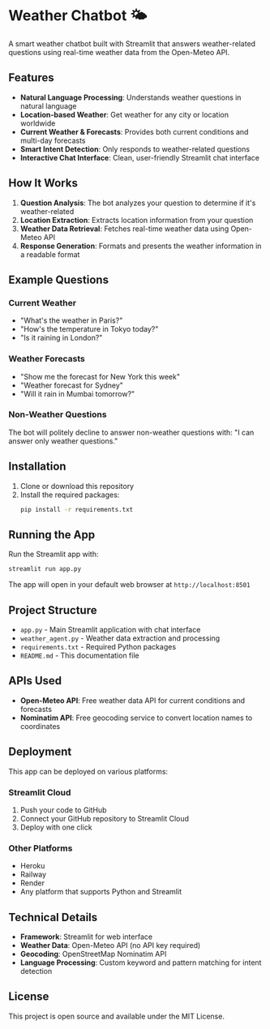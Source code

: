 # Weather Chatbot 🌤️

A smart weather chatbot built with Streamlit that answers weather-related questions using real-time weather data from the Open-Meteo API.

## Features

- **Natural Language Processing**: Understands weather questions in natural language
- **Location-based Weather**: Get weather for any city or location worldwide
- **Current Weather & Forecasts**: Provides both current conditions and multi-day forecasts
- **Smart Intent Detection**: Only responds to weather-related questions
- **Interactive Chat Interface**: Clean, user-friendly Streamlit chat interface

## How It Works

1. **Question Analysis**: The bot analyzes your question to determine if it's weather-related
2. **Location Extraction**: Extracts location information from your question
3. **Weather Data Retrieval**: Fetches real-time weather data using Open-Meteo API
4. **Response Generation**: Formats and presents the weather information in a readable format

## Example Questions

### Current Weather
- "What's the weather in Paris?"
- "How's the temperature in Tokyo today?"
- "Is it raining in London?"

### Weather Forecasts
- "Show me the forecast for New York this week"
- "Weather forecast for Sydney"
- "Will it rain in Mumbai tomorrow?"

### Non-Weather Questions
The bot will politely decline to answer non-weather questions with: "I can answer only weather questions."

## Installation

1. Clone or download this repository
2. Install the required packages:
   ```bash
   pip install -r requirements.txt
   ```

## Running the App

Run the Streamlit app with:
```bash
streamlit run app.py
```

The app will open in your default web browser at `http://localhost:8501`

## Project Structure

- `app.py` - Main Streamlit application with chat interface
- `weather_agent.py` - Weather data extraction and processing
- `requirements.txt` - Required Python packages
- `README.md` - This documentation file

## APIs Used

- **Open-Meteo API**: Free weather data API for current conditions and forecasts
- **Nominatim API**: Free geocoding service to convert location names to coordinates

## Deployment

This app can be deployed on various platforms:

### Streamlit Cloud
1. Push your code to GitHub
2. Connect your GitHub repository to Streamlit Cloud
3. Deploy with one click

### Other Platforms
- Heroku
- Railway
- Render
- Any platform that supports Python and Streamlit

## Technical Details

- **Framework**: Streamlit for web interface
- **Weather Data**: Open-Meteo API (no API key required)
- **Geocoding**: OpenStreetMap Nominatim API
- **Language Processing**: Custom keyword and pattern matching for intent detection

## License

This project is open source and available under the MIT License.
